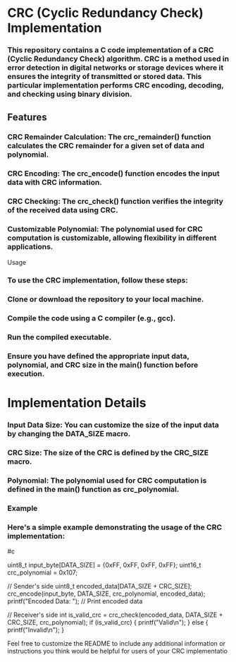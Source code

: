 
# CRC (Cyclic Redundancy Check) Implementation
### This repository contains a C code implementation of a CRC (Cyclic Redundancy Check) algorithm. CRC is a method used in error detection in digital networks or storage devices where it ensures the integrity of transmitted or stored data. This particular implementation performs CRC encoding, decoding, and checking using binary division.

## Features
### CRC Remainder Calculation: The crc_remainder() function calculates the CRC remainder for a given set of data and polynomial.
### CRC Encoding: The crc_encode() function encodes the input data with CRC information.
### CRC Checking: The crc_check() function verifies the integrity of the received data using CRC.
### Customizable Polynomial: The polynomial used for CRC computation is customizable, allowing flexibility in different applications.
Usage
### To use the CRC implementation, follow these steps:

### Clone or download the repository to your local machine.
### Compile the code using a C compiler (e.g., gcc).
### Run the compiled executable.
### Ensure you have defined the appropriate input data, polynomial, and CRC size in the main() function before execution.

# Implementation Details
### Input Data Size: You can customize the size of the input data by changing the DATA_SIZE macro.
### CRC Size: The size of the CRC is defined by the CRC_SIZE macro.
### Polynomial: The polynomial used for CRC computation is defined in the main() function as crc_polynomial.
### Example
### Here's a simple example demonstrating the usage of the CRC implementation:

#c

uint8_t input_byte[DATA_SIZE] = {0xFF, 0xFF, 0xFF, 0xFF};
uint16_t crc_polynomial = 0x107;

// Sender's side
uint8_t encoded_data[DATA_SIZE + CRC_SIZE];
crc_encode(input_byte, DATA_SIZE, crc_polynomial, encoded_data);
printf("Encoded Data: ");
// Print encoded data

// Receiver's side
int is_valid_crc = crc_check(encoded_data, DATA_SIZE + CRC_SIZE, crc_polynomial);
if (is_valid_crc) {
    printf("Valid\n");
} else {
    printf("Invalid\n");
}


Feel free to customize the README to include any additional information or instructions you think would be helpful for users of your CRC implementatio
